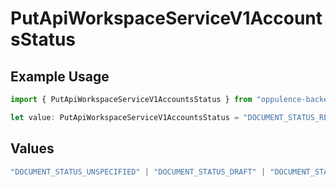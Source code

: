 # PutApiWorkspaceServiceV1AccountsStatus

## Example Usage

```typescript
import { PutApiWorkspaceServiceV1AccountsStatus } from "oppulence-backend-sdk/models/operations";

let value: PutApiWorkspaceServiceV1AccountsStatus = "DOCUMENT_STATUS_REJECTED";
```

## Values

```typescript
"DOCUMENT_STATUS_UNSPECIFIED" | "DOCUMENT_STATUS_DRAFT" | "DOCUMENT_STATUS_IN_REVIEW" | "DOCUMENT_STATUS_APPROVED" | "DOCUMENT_STATUS_REJECTED" | "DOCUMENT_STATUS_EXPIRED" | "DOCUMENT_STATUS_ARCHIVED"
```